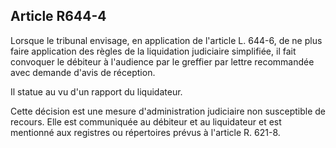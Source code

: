 Article R644-4
----
Lorsque le tribunal envisage, en application de l'article L. 644-6, de ne plus
faire application des règles de la liquidation judiciaire simplifiée, il fait
convoquer le débiteur à l'audience par le greffier par lettre recommandée avec
demande d'avis de réception.

Il statue au vu d'un rapport du liquidateur.

Cette décision est une mesure d'administration judiciaire non susceptible de
recours. Elle est communiquée au débiteur et au liquidateur et est mentionné aux
registres ou répertoires prévus à l'article R. 621-8.
